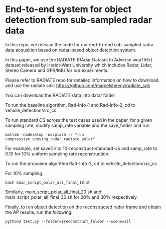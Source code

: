 # End-to-end system for object detection from sub-sampled radar data

In this repo, we release the code for our end-to-end sub-sampled radar data acqusition based on radar-based object detection system. 

In this paper, we use the RADIATE (RAdar Dataset In Adverse weaThEr) dataset released by Heriot-Watt University which includes Radar, Lidar, Stereo Camera and GPS/IMU for our experiments. 

Please refer to RADIATE repo for detailed information on how to download and use the radiate sdk: https://github.com/marcelsheeny/radiate_sdk

You can download the RADIATE data into data/ folder 

To run the baseline algorithm, Rad-Info-1 and Rad-Info-2, cd to vehicle_detection/src_cs 

To run standard CS across the test cases used in the paper, for a given sampling rate, 
modify samp_rate variable and the save_folder and run 
```
matlab -nodesktop -nosplash -r "run compressive_sensing_radar_radiate_polar"
```
For example, set saveDir to 10-reconstruct-standard-cs and samp_rate to 0.10 for 10% uniform sampling rate reconstruction. 

To run the proposed algorithm Rad-Info-2, cd to vehicle_detection/src_cs

For 10% sampling: 
```
bash main_script_polar_all_final_10.sh 
```
Similarly, main_script_polar_all_final_20.sh and main_script_polar_all_final_30.sh for 20% and 30% respectively. 

Finally, to run object detection on the reconstructed radar frame and obtain the AP results, run the following:

```
python3 test.py --folder=$reconstruct_folder --scene=all
```



